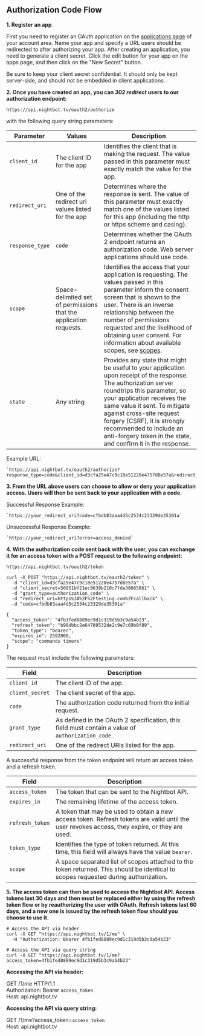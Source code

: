 ## Authorization Code Flow

**1. Register an app**

  First you need to register an OAuth application on the [applications page](https://nightbot.tv/account/applications) of your account area. Name your app and specify a URL users should be redirected to after authorizing your app. After creating an application, you need to generate a client secret. Click the edit button for your app on the apps page, and then click on the "New Secret" button.

<aside class="notice">
Be sure to keep your client secret confidential. It should only be kept server-side, and should not be embedded in client applications.
</aside>

**2. Once you have created an app, you can *302 redirect* users to our authorization endpoint:**

  `https://api.nightbot.tv/oauth2/authorize`

  with the following query string parameters:

<table>
  <thead>
    <tr>
      <th style="width: 100px;">Parameter</th>
      <th>Values</th>
      <th>Description</th>
    </tr>
  </thead>
  <tbody>
    <tr>
      <td><code><span>client_id</span></code></td>
      <td>The client ID for the app</td>
      <td>Identifies the client that is making the request. The value passed in this parameter must exactly match the value for the app.</td>
    </tr>
    <tr>
      <td><code><span>redirect_uri</span></code></td>
      <td>One of the redirect url values listed for the app</td>
      <td>Determines where the response is sent. The value of this parameter must exactly match one of the values listed for this app (including the http or https scheme and casing).</td>
    </tr>
    <tr>
      <td><code><span>response_type</span></code></td>
      <td><code>code</code></td>
      <td>Determines whether the OAuth 2 endpoint returns an authorization code. Web server applications should use code.</td>
    </tr>
    <tr>
      <td><code><span>scope</span></code></td>
      <td>Space-delimited set of permissions that the application requests.</td>
      <td>Identifies the access that your application is requesting. The values passed in this parameter inform the consent screen that is shown to the user. There is an inverse relationship between the number of permissions requested and the likelihood of obtaining user consent. For information about available scopes, see <a href="#scopes">scopes</a>.</td>
    </tr>
    <tr>
      <td><code><span>state</span></code></td>
      <td>Any string</td>
      <td>Provides any state that might be useful to your application upon receipt of the response. The authorization server roundtrips this parameter, so your application receives the same value it sent. To mitigate against cross-site request forgery (CSRF), it is strongly recommended to include an anti-forgery token in the state, and confirm it in the response.</td>
    </tr>
  </tbody>
</table>

Example URL:

    `https://api.nightbot.tv/oauth2/authorize?response_type=code&client_id=d3cfa25e47c9c18e51220e4757d8e57a&redirect_uri=https%3A%2F%2Ftesting.com%2Fcallback&scope=commands%20timers`

**3. From the URL above users can choose to allow or deny your application access. Users will then be sent back to your application with a code.**

Successful Response Example:

    `https://your_redirect_uri?code=cfbdb83aaa4d5c2534c23329de35301a`

Unsuccessful Response Example:

    `https://your_redirect_uri?error=access_denied`

**4. With the authorization code sent back with the user, you can exchange it for an access token with a POST request to the following endpoint:**

  `https://api.nightbot.tv/oauth2/token`

```cURL
curl -X POST "https://api.nightbot.tv/oauth2/token" \
  -d "client_id=d3cfa25e47c9c18e51220e4757d8e57a" \
  -d "client_secret=50951bf21ec9639b210c7fda38665861" \
  -d "grant_type=authorization_code" \
  -d "redirect_uri=https%3A%2F%2Ftesting.com%2Fcallback" \
  -d "code=cfbdb83aaa4d5c2534c23329de35301a"

{
  "access_token": "4fb1fed8889ec9d1c319d5b3c9a54b23",
  "refresh_token": "b98dbbc2e64789532de2c9e7c69b0f89",
  "token_type": "bearer",
  "expires_in": 2592000,
  "scope": "commands timers"
}
```

The request must include the following parameters:

<table>
  <thead>
    <tr>
      <th style="width: 100px;">Field</th>
      <th>Description</th>
    </tr>
  </thead>
  <tbody>
    <tr>
      <td><code><span>client_id</span></code></td>
      <td>The client ID of the app.</td>
    </tr>
    <tr>
      <td><code><span>client_secret</span></code></td>
      <td>The client secret of the app.</td>
    </tr>
    <tr>
      <td><code><span>code</span></code></td>
      <td>The authorization code returned from the initial request.</td>
    </tr>
    <tr>
      <td><code><span>grant_type</span></code></td>
      <td>As defined in the OAuth 2 specification, this field must contain a
      value of <code><span>authorization_code</span></code>.</td>
    </tr>
    <tr>
      <td><code><span>redirect_uri</span></code></td>
      <td>One of the redirect URIs listed for the app.</td>
    </tr>
  </tbody>
</table>

A successful response from the token endpoint will return an access token and a refresh token.

<table>
  <thead>
    <tr>
      <th style="width: 100px;">Field</th>
      <th>Description</th>
    </tr>
  </thead>
  <tbody>
    <tr>
      <td><code><span>access_token</span></code></td>
      <td>The token that can be sent to the Nightbot API.</td>
    </tr>
    <tr>
      <td><code><span>expires_in</span></code></td>
      <td>The remaining lifetime of the access token.</td>
    </tr>
    <tr>
      <td><code><span>refresh_token</span></code></td>
      <td>A token that may be used to obtain a new access token. Refresh tokens
      are valid until the user revokes access, they expire, or they are used.
    </tr>
    <tr>
      <td><code><span>token_type</span></code></td>
      <td>Identifies the type of token returned. At this time, this field will
      always have the value <code><span>bearer</span></code>.</td>
    </tr>
    <tr>
      <td><code><span>scope</span></code></td>
      <td>A space separated list of scopes attached to the token returned.
      This should be identical to scopes requested during authorization.</td>
    </tr>
  </tbody>
</table>

**5. The access token can then be used to access the Nightbot API. Access tokens last 30 days and then must be replaced either by using the refresh token flow or by reauthorizing the user with OAuth. Refresh tokens last 60 days, and a new one is issued by the refresh token flow should you choose to use it.**

```cURL
# Access the API via header
curl -X GET "https://api.nightbot.tv/1/me" \
  -H "Authorization: Bearer 4fb1fed8889ec9d1c319d5b3c9a54b23"

# Access the API via query string
curl -X GET "https://api.nightbot.tv/1/me?access_token=4fb1fed8889ec9d1c319d5b3c9a54b23"
```

**Accessing the API via header:**

<aside>
GET /1/me HTTP/1.1<br>
Authorization: Bearer <code>access_token</code><br>
Host: api.nightbot.tv
</aside>

**Accessing the API via query string:**

<aside>
GET /1/me?access_token=<code>access_token</code><br>
Host: api.nightbot.tv
</aside>
